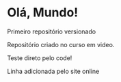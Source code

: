 # Olá, Mundo!
 Primeiro repositório versionado
 
 Repositório criado no curso em video.

 Teste direto pelo code!
 
 Linha adicionada pelo site online
